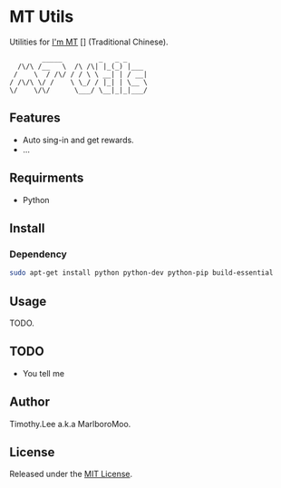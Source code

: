 # MT Utils
Utilities for [I'm MT] [] (Traditional Chinese).

```
        _____         _   _ _
  /\/\ /__   \  /\ /\| |_(_) |___
 /    \  / /\/ / / \ \ __| | / __|
/ /\/\ \/ /    \ \_/ / |_| | \__ \
\/    \/\/      \___/ \__|_|_|___/

```

## Features
 * Auto sing-in and get rewards.
 * ...

## Requirments 
 - Python

## Install

### Dependency
```sh
sudo apt-get install python python-dev python-pip build-essential
```
## Usage
TODO.

## TODO
 * You tell me

## Author
Timothy.Lee a.k.a MarlboroMoo.

## License
Released under the [MIT License].

  [MIT License]: http://opensource.org/licenses/MIT "MIT License"
  [I'm MT]: http://mt.vqw.com/

